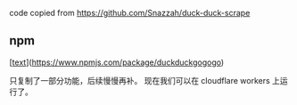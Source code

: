 code copied from <https://github.com/Snazzah/duck-duck-scrape>

## npm

[[text](https://www.npmjs.com/package/duckduckgogogo)](<https://www.npmjs.com/package/duckduckgogogo>)

只复制了一部分功能，后续慢慢再补。
现在我们可以在 cloudflare workers 上运行了。

